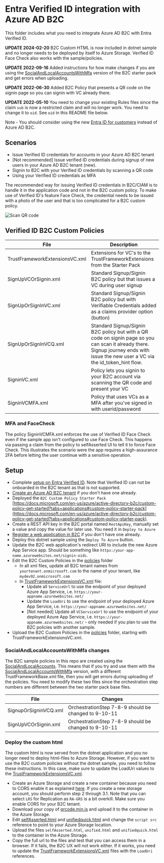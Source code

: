 # Entra Verified ID integration with Azure AD B2C

This folder includes what you need to integrate Azure AD B2C with Entra Verified ID. 

**UPDATE 2024-02-20** B2C Custom HTML is now included in dotnet sample and no longer needs to be deployed by itself to Azure Storage. Verified ID Face Check also works with the sample/policies.

**UPDATE 2022-09-16** Added instructions for how make changes if you are using the [SocialAndLocalAccountsWithMfa](#SocialAndLocalAccountsWithMfa-changes) version of the B2C starter pack and get errors when uploading. 

**UPDATE 2022-06-30** Added B2C Policy that presents a QR code on the signin page so you can signin with VC already there.

**UPDATE 2022-05-10** You need to change your existing Rules files since the claim `sub` is now a restricted claim and will no longer work. You need to change it to `oid`. See `oid` in this README file below.

Note - You should consider using the new [Entra ID for customers](https://learn.microsoft.com/en-us/entra/external-id/customers/overview-customers-ciam) instead of Azure AD B2C.

## Scenarios

- Issue Verified ID credentials for accounts in your Azure AD B2C tenant
- [Not recommended] Issue verified ID credentials during signup of new users in your Azure AD B2C tenant (new). 
- Signin to B2C with your Verified ID credentials by scanning a QR code
- Using your Verified ID credentials as MFA
 
The recommended way for issuing Verified ID credentials in B2C/CIAM is to handle it in the application code and not in the B2C custom policy. 
To make use of Verified ID's feature Face Check, the credential needs to be issued with a photo of the user and that is too complicated for a B2C custom policy.

![Scan QR code](/ReadmeFiles/b2c-vc-scan-qr-code.png)

## Verified ID B2C Custom Policies

| File   | Description |
| -------- | ----------- |
| TrustFrameworkExtensionsVC.xml | Extensions for VC's to the TrustFrameworkExtensions from the Starter Pack |
| SignUpVCOrSignin.xml | Standard Signup/Signin B2C policy but that issues a VC during user signup |
| SignUpOrSignInVC.xml | Standard Signup/Signin B2C policy but with Verifiable Credentials added as a claims provider option (button) |
| SignUpOrSignInVCQ.xml | Standard Signup/Signin B2C policy but with a QR code on signin page so you can scan it already there. Signup journey ends with issue the new user a VC via the id_token_hint flow. |
| SigninVC.xml | Policy lets you signin to your B2C account via scanning the QR code and present your VC |
| SigninVCMFA.xml | Policy that uses VCs as a MFA after you've signed in with userid/password |

### MFA and FaceCheck

The policy SigninVCMFA.xml enforces the use of Verified ID Face Check even if the sample app isn't configured to use Face Check. This happens via passing a claim from the policy to selfAsserted UI to tell it to force Face Check.
This illustrates the scenario were the app requires a high-assurance 2FA before letting the user continue with a sensitive operation.

## Setup

- Complete [setup on Entra Verified ID](https://learn.microsoft.com/en-us/entra/verified-id/verifiable-credentials-configure-tenant-quick). Note that Verified ID can not be onboarded in the B2C tenant as that is not supported.
- [Create an Azure AD B2C tenant](https://learn.microsoft.com/en-us/azure/active-directory-b2c/tutorial-create-tenant) if you don't have one already.
- Deployed the `B2C Custom Policy Starter Pack` [https://docs.microsoft.com/en-us/azure/active-directory-b2c/custom-policy-get-started?tabs=applications#custom-policy-starter-pack](https://docs.microsoft.com/en-us/azure/active-directory-b2c/custom-policy-get-started?tabs=applications#custom-policy-starter-pack).
- Create a REST API key in the B2C portal named `RestApiKey`, manually set a value and copy the value for later use. You need it in `Deploy to Azure`
- [Register a web application in B2C](https://learn.microsoft.com/en-us/azure/active-directory-b2c/tutorial-register-applications) if you don't have one already.
- Deploy this dotnet sample using the `Deploy To Azure` button.
- Update the B2C web application's redirect URI to include the new Azure App Service app. Should be something like `https:/your-app-name.azurewebsites.net/signin-oidc`.
- Edit the B2C Custom Policies in the [policies](./policies) folder
    - In all xml files, update all B2C tenant names from `yourtenant.onmicrosoft.com`	to the name of your tenant, like `mydev92.onmicrosoft.com`
    - In [TrustFrameworkExtensionsVC.xml](.\policies\TrustFrameworkExtensionsVC.xml) file:
        - Update all `ServiceUrl` to use the endpoint of your deployed Azure App Service, i.e. `https://your-appname.azurewebsites.net/`
        - Update the `LoadUri` to use the endpoint of your deployed Azure App Service, i.e. `https://your-appname.azurewebsites.net/`
        - [Not needed] Update all `VCServiceUrl` to use the endpoint of your deployed Azure App Service, i.e. `https://your-appname.azurewebsites.net/` - only needed if you plan to use the B2C policies with another sample.
- Upload the B2C Custom Policies in the [policies](./policies) folder, starting with TrustFrameworkExtensionsVC.xml.

### SocialAndLocalAccountsWithMfa changes

The B2C sample policies in this repo are created using the [SocialAndLocalAccounts](https://github.com/Azure-Samples/active-directory-b2c-custom-policy-starterpack/tree/main/SocialAndLocalAccounts). This means that if you try and use them with the [SocialAndLocalAccountsWithMfa](https://github.com/Azure-Samples/active-directory-b2c-custom-policy-starterpack/tree/main/SocialAndLocalAccountsWithMfa) version, with a different TrustFrameworkBase.xml file, then you will get errors during uploading of the policies. You need to modify these two files since the orchestration step numbers are different between the two starter pack base files. 

| File | Changes |
|------|--------|
| SignupOrSigninVCQ.xml | OrchestrationStep 7-8-9 should be changed to 9-10-11 |
| SignUpVCOrSignin.xml | OrchestrationStep 7-8-9 should be changed to 9-10-11 |

### Deploy the custom html

The custom html is now served from the dotnet application and you no longer need to deploy html-files to Azure Storage. 
However, if you want to use the B2C custom policies without the dotnet sample, you need to follow these instructions.
In this case, make sure to update the LoadUri values to the [TrustFrameworkExtensionsVC.xml](.\policies\TrustFrameworkExtensionsVC.xml).

- Create an Azure Storage and create a new container because you need to CORS enable it as explained [here](https://docs.microsoft.com/en-us/azure/active-directory-b2c/customize-ui-with-html?pivots=b2c-user-flow#2-create-an-azure-blob-storage-account). If you create a new storage account, you should perform step 2 through 3.1. Note that you can select `LRS` for Replication as `RA-GRS` is a bit overkill. Make sure you enable CORS for your B2C tenant.
- Download your copy of [qrcode.min.js](https://raw.githubusercontent.com/davidshimjs/qrcodejs/master/qrcode.min.js) and upload it to the container in the Azure Storage.
- Edit [selfAsserted.html](.\html\selfAsserted.html) and [unifiedquick.html](.\html\unifiedquick.html) and change the `script src` reference to point to your Azure Storage location. 
- Upload the files `selfAsserted.html`, `unified.html` and `unifiedquick.html` to the container in the Azure Storage.
- Copy the full url to the files and test that you can access them in a browser. If it fails, the B2C UX will not work either. If it works, you need to update the [TrustFrameworkExtensionsVC.xml](.\policies\TrustFrameworkExtensionsVC.xml) files with the `LoadUri` references.